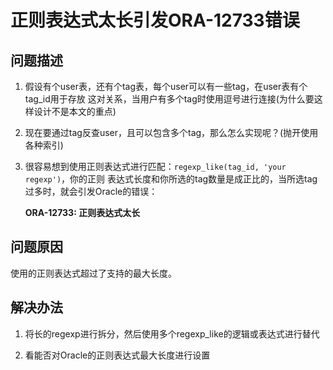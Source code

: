 # 正则表达式太长引发ORA-12733错误


## 问题描述

1. 假设有个user表，还有个tag表，每个user可以有一些tag，在user表有个tag_id用于存放
这对关系，当用户有多个tag时使用逗号进行连接(为什么要这样设计不是本文的重点)

2. 现在要通过tag反查user，且可以包含多个tag，那么怎么实现呢？(抛开使用各种索引)

3. 很容易想到使用正则表达式进行匹配：`regexp_like(tag_id, 'your regexp')`，你的正则
表达式长度和你所选的tag数量是成正比的，当所选tag过多时，就会引发Oracle的错误：

    **ORA-12733: 正则表达式太长**


## 问题原因

使用的正则表达式超过了支持的最大长度。


## 解决办法

1. 将长的regexp进行拆分，然后使用多个regexp_like的逻辑或表达式进行替代

2. 看能否对Oracle的正则表达式最大长度进行设置
